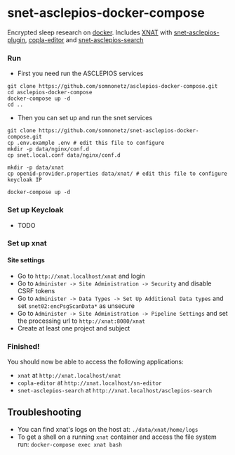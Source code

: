 # snet-asclepios-docker-compose

Encrypted sleep research on [docker](https://www.docker.com/). Includes [XNAT](https://xnat.org/) with [snet-asclepios-plugin](https://github.com/somnonetz/snet-asclepios-plugin), [copla-editor](https://github.com/somnonetz/copla-editor) and [snet-asclepios-search](https://github.com/somnonetz/snet-asclepios-search)

### Run

* First you need run the ASCLEPIOS services

```command
git clone https://github.com/somnonetz/asclepios-docker-compose.git
cd asclepios-docker-compose
docker-compose up -d
cd ..
```

* Then you can set up and run the snet services 

```command
git clone https://github.com/somnonetz/snet-asclepios-docker-compose.git
cp .env.example .env # edit this file to configure
mkdir -p data/nginx/conf.d
cp snet.local.conf data/nginx/conf.d

mkdir -p data/xnat
cp openid-provider.properties data/xnat/ # edit this file to configure keycloak IP

docker-compose up -d
```

### Set up Keycloak

* TODO

### Set up xnat

#### Site settings

* Go to `http://xnat.localhost/xnat` and login
* Go to `Administer -> Site Administration -> Security` and disable CSRF tokens
* Go to `Administer -> Data Types -> Set Up Additional Data types` and set `snet02:encPsgScanData*` as unsecure
* Go to `Administer -> Site Administration -> Pipeline Settings` and set the processing url to `http://xnat:8080/xnat`
* Create at least one project and subject

### Finished!

You should now be able to access the following applications:

* `xnat` at `http://xnat.localhost/xnat`
* `copla-editor` at `http://xnat.localhost/sn-editor`
* `snet-asclepios-search` at `http://xnat.localhost/asclepios-search`

## Troubleshooting

* You can find xnat's logs on the host at: `./data/xnat/home/logs`
* To get a shell on a running `xnat` container and access the file system run: `docker-compose exec xnat bash`
